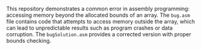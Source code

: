 This repository demonstrates a common error in assembly programming: accessing memory beyond the allocated bounds of an array.  The `bug.asm` file contains code that attempts to access memory outside the array, which can lead to unpredictable results such as program crashes or data corruption.  The `bugSolution.asm` provides a corrected version with proper bounds checking.
